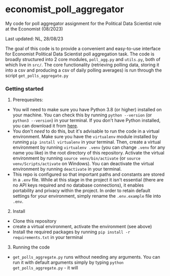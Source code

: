 # economist_poll_aggregator
My code for poll aggregator assignment for the Political Data Scientist role at the Economist (08/2023)

Last updated: NL, 28/08/23

The goal of this code is to provide a convenient and easy-to-use interface for Economist Political Data Scientist poll aggregation task. The code is broadly structured into 2 core modules, `poll_agg.py` and `utils.py`, both of which live in `src/`. The core functionality (retrieving polling data, storing it into a csv and producing a csv of daily polling averages) is run through the script `get_polls_aggregate.py`

### Getting started
1. Prerequesites:
- You will need to make sure you have Python 3.8 (or higher) installed on your machine. You can check this by running `python --version` (or `python3 --version`) in your terminal. If you don't have Python installed, you can download it from [here](https://www.python.org/downloads/).
- You don't *need* to do this, but it's advisable to run the code in a virtual environment. Make sure you have the `virtualenv` module installed by running `pip install virtualenv` in your terminal. Then, create a virtual environment by running `virtualenv .venv` (you can change `.venv` for any name you like) in the root directory of this repository. Activate the virtual environment by running `source venv/bin/activate` (or `source venv/Scripts/activate` on Windows). You can deactivate the virtual environment by running `deactivate` in your terminal.
- This repo is configured so that important paths and constants are stored in a `.env` file. While at this stage in the project it isn't essential (there are no API keys required and no database connections), it enables portability and privacy within the project. In order to retain default settings for your environment, simply rename the `.env.example` file into `.env`. 

2. Install
- Clone this repository 
- create a virtual environment, activate the environment (see above)
- Install the required packages by running `pip install -r requirements.txt` in your terminal

3. Running the code
-  `get_polls_aggregate.py` runs without needing any arguments. You can run it with default arguments simply by typing `python get_polls_aggregate.py` - it will 
